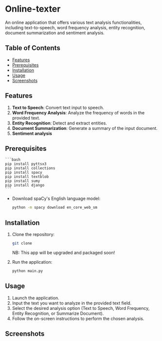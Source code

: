 # Online-texter

An online application that offers various text analysis functionalities, including text-to-speech, word frequency analysis, entity recognition, document summarization and sentiment analysis.

## Table of Contents
- [Features](#features)
- [Prerequisites](#prerequisites)
- [Installation](#installation)
- [Usage](#usage)
- [Screenshots](#screenshots)


## Features

1. **Text to Speech**: Convert text input to speech.
2. **Word Frequency Analysis**: Analyze the frequency of words in the provided text.
3. **Entity Recognition**: Detect and extract entities.
4. **Document Summarization**: Generate a summary of the input document.
5. **Sentiment analysis**

## Prerequisites

    ```bash
    pip install pyttsx3
    pip install collections
    pip install spacy
    pip install textblob
    pip install sumy
    pip install django
    ```

- Download spaCy's English language model:

    ```bash
    python -m spacy download en_core_web_sm
    ```

## Installation

1. Clone the repository:

    ```bash
    git clone 
    
    ```

    NB: This app will be upgraded and packaged soon!

2. Run the application:

    ```bash
    python main.py
    ```

## Usage

1. Launch the application.
2. Input the text you want to analyze in the provided text field.
3. Select the desired analysis option (Text to Speech, Word Frequency, Entity Recognition, or Summarize Document).
4. Follow the on-screen instructions to perform the chosen analysis.


## Screenshots









